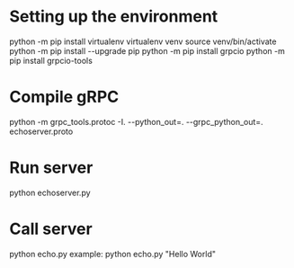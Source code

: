 # Setting up the environment

python -m pip install virtualenv
virtualenv venv
source venv/bin/activate
python -m pip install --upgrade pip
python -m pip install grpcio
python -m pip install grpcio-tools

# Compile gRPC

python -m grpc_tools.protoc -I. --python_out=. --grpc_python_out=. echoserver.proto

# Run server
python echoserver.py

# Call server
python echo.py <message>
example: python echo.py "Hello World"
